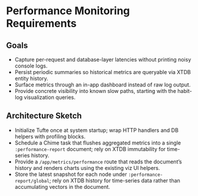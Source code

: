 # Performance Monitoring Requirements

## Goals
- Capture per-request and database-layer latencies without printing noisy console logs.
- Persist periodic summaries so historical metrics are queryable via XTDB entity history.
- Surface metrics through an in-app dashboard instead of raw log output.
- Provide concrete visibility into known slow paths, starting with the habit-log visualization queries.

## Architecture Sketch
- Initialize Tufte once at system startup; wrap HTTP handlers and DB helpers with profiling blocks.
- Schedule a Chime task that flushes aggregated metrics into a single `:performance-report` document; rely on XTDB immutability for time-series history.
- Provide a `/app/metrics/performance` route that reads the document’s history and renders charts using the existing viz UI helpers.
- Store the latest snapshot for each node under `:performance-report/global`; rely on XTDB history for time-series data rather than accumulating vectors in the document.
